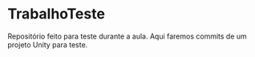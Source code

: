 # TrabalhoTeste
Repositório feito para teste durante a aula.
Aqui faremos commits de um projeto Unity para teste.
